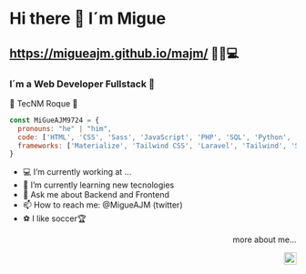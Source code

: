 # Hi there 👋 I´m Migue 
## https://migueajm.github.io/majm/ 🚀🔥💻
### I´m a Web Developer Fullstack 🚀

🐐 TecNM Roque 🐐

```javascript
const MiGueAJM9724 = {
  pronouns: "he" | "him",
  code: ['HTML', 'CSS', 'Sass', 'JavaScript', 'PHP', 'SQL', 'Python', 'Kotlin', 'Swift'],
  frameworks: ['Materialize', 'Tailwind CSS', 'Laravel', 'Tailwind', 'Symfony', 'Flutter']
}
```
- 💻 I’m currently working at ...
- 🌱 I’m currently learning new tecnologies
- 💬 Ask me about Backend and Frontend
- 📫 How to reach me: @MigueAJM  (twitter)
- ⚽️ I like soccer🏆 

 
<div>
  <p align="right">more about me...</p>
  <a href="https://twitter.com/MigueAJM">
    <img align="right" alt="MiGueAJM9724 | Twitter<" width="22px" src="https://cdn.jsdelivr.net/npm/simple-icons@v3/icons/twitter.svg" />
  </a>
</div>

